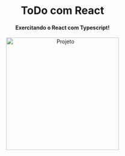 <h1 align="center">
<br> ToDo com React
</h1>

<h4 align="center">
  Exercitando o React com Typescript!
</h4>

<p align="center">
<img height="300em" alt="Projeto" src="https://i.ibb.co/02nQTkR/Captura-de-tela-2023-01-15-204755.png"/>
</p>
<h1>
